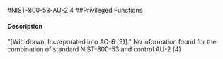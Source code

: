 #NIST-800-53-AU-2 4
##Privileged Functions
#### Description
"[Withdrawn: Incorporated into AC-6 (9)]."
No information found for the combination of standard NIST-800-53 and control AU-2 (4)
